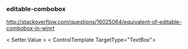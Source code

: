 ### editable-combobox

http://stackoverflow.com/questions/16025064/equivalent-of-editable-combobox-in-winrt

<Setter Property = "MinWidth" Value="{ThemeResource TextControlThemeMinWidth}"/>
    <Setter Property = "MinHeight" Value="{ThemeResource TextControlThemeMinHeight}"/>
    <Setter Property = "Foreground" Value="{ThemeResource TextBoxForegroundThemeBrush}"/>
    <Setter Property = "Background" Value="{StaticResource TransparentBrush}"/>
    <Setter Property = "BorderBrush" Value="{StaticResource TransparentBrush}"/>
    <Setter Property = "SelectionHighlightColor" Value="{ThemeResource TextSelectionHighlightColorThemeBrush}"/>
    <Setter Property = "BorderThickness" Value="0"/>
    <Setter Property = "FontFamily" Value="{ThemeResource ContentControlThemeFontFamily}"/>
    <Setter Property = "FontSize" Value="{ThemeResource ControlContentThemeFontSize}"/>
    <Setter Property = "ScrollViewer.HorizontalScrollBarVisibility" Value="Hidden"/>
    <Setter Property = "ScrollViewer.VerticalScrollBarVisibility" Value="Hidden"/>
    <Setter Property = "ScrollViewer.IsDeferredScrollingEnabled" Value="False"/>
    <Setter Property = "Padding" Value="{ThemeResource TextControlThemePadding}"/>
    <Setter Property = "Margin" Value="-10,0,0,0"/>
    <Setter Property = "Template" >
        < Setter.Value >
            < ControlTemplate TargetType="TextBox">
                <Grid>
                    <Grid.Resources>
                        <Style x:Name="DeleteButtonStyle" TargetType="Button">
                            <Setter Property = "Template" >
                                < Setter.Value >
                                    < ControlTemplate TargetType="Button">
                                        <Grid>
                                            <VisualStateManager.VisualStateGroups>
                                                <VisualStateGroup x:Name="CommonStates">
                                                    <VisualState x:Name="Normal"/>
                                                    <VisualState x:Name="PointerOver">
                                                        <Storyboard>
                                                            <ObjectAnimationUsingKeyFrames Storyboard.TargetProperty="Background" Storyboard.TargetName= "BackgroundElement" >
                                                                < DiscreteObjectKeyFrame KeyTime= "0" Value= "{ThemeResource TextBoxButtonPointerOverBackgroundThemeBrush}" />
                                                            </ ObjectAnimationUsingKeyFrames >
                                                            < ObjectAnimationUsingKeyFrames Storyboard.TargetProperty= "BorderBrush" Storyboard.TargetName= "BorderElement" >
                                                                < DiscreteObjectKeyFrame KeyTime= "0" Value= "{ThemeResource TextBoxButtonPointerOverBorderThemeBrush}" />
                                                            </ ObjectAnimationUsingKeyFrames >
                                                            < ObjectAnimationUsingKeyFrames Storyboard.TargetProperty= "Foreground" Storyboard.TargetName= "GlyphElement" >
                                                                < DiscreteObjectKeyFrame KeyTime= "0" Value= "{ThemeResource TextBoxButtonPointerOverForegroundThemeBrush}" />
                                                            </ ObjectAnimationUsingKeyFrames >
                                                        </ Storyboard >
                                                    </ VisualState >
                                                    < VisualState x:Name= "Pressed" >
                                                        < Storyboard >
                                                            < ObjectAnimationUsingKeyFrames Storyboard.TargetProperty= "Background" Storyboard.TargetName= "BackgroundElement" >
                                                                < DiscreteObjectKeyFrame KeyTime= "0" Value= "{ThemeResource TextBoxButtonPressedBackgroundThemeBrush}" />
                                                            </ ObjectAnimationUsingKeyFrames >
                                                            < ObjectAnimationUsingKeyFrames Storyboard.TargetProperty= "BorderBrush" Storyboard.TargetName= "BorderElement" >
                                                                < DiscreteObjectKeyFrame KeyTime= "0" Value= "{ThemeResource TextBoxButtonPressedBorderThemeBrush}" />
                                                            </ ObjectAnimationUsingKeyFrames >
                                                            < ObjectAnimationUsingKeyFrames Storyboard.TargetProperty= "Foreground" Storyboard.TargetName= "GlyphElement" >
                                                                < DiscreteObjectKeyFrame KeyTime= "0" Value= "{ThemeResource TextBoxButtonPressedForegroundThemeBrush}" />
                                                            </ ObjectAnimationUsingKeyFrames >
                                                        </ Storyboard >
                                                    </ VisualState >
                                                    < VisualState x:Name= "Disabled" >
                                                        < Storyboard >
                                                            < DoubleAnimation Duration= "0" To= "0" Storyboard.TargetProperty= "Opacity" Storyboard.TargetName= "BackgroundElement" />
                                                            < DoubleAnimation Duration= "0" To= "0" Storyboard.TargetProperty= "Opacity" Storyboard.TargetName= "BorderElement" />
                                                        </ Storyboard >
                                                    </ VisualState >
                                                </ VisualStateGroup >
                                            </ VisualStateManager.VisualStateGroups >
                                            < Border x:Name= "BorderElement" BorderBrush= "{ThemeResource TextBoxButtonBorderThemeBrush}" BorderThickness= "{TemplateBinding BorderThickness}" />
                                            < Border x:Name= "BackgroundElement" Background= "{ThemeResource TextBoxButtonBackgroundThemeBrush}" Margin= "{TemplateBinding BorderThickness}" >
                                                < TextBlock x:Name= "GlyphElement" AutomationProperties.AccessibilityView= "Raw" Foreground= "{ThemeResource TextBoxButtonForegroundThemeBrush}" FontStyle= "Normal" FontFamily= "{ThemeResource SymbolThemeFontFamily}" HorizontalAlignment= "Center" Text= "&#xE0A4;" VerticalAlignment= "Center" />
                                            </ Border >
                                        </ Grid >
                                    </ ControlTemplate >
                                </ Setter.Value >
                            </ Setter >
                        </ Style >
                    </ Grid.Resources >

                    < Grid.ColumnDefinitions >
                        < ColumnDefinition Width= "*" />
                        < ColumnDefinition Width= "Auto" />
                    </ Grid.ColumnDefinitions >
                    < Grid.RowDefinitions >
                        < RowDefinition Height= "Auto" />
                        < RowDefinition Height= "*" />
                    </ Grid.RowDefinitions >
                    < VisualStateManager.VisualStateGroups >
                        < VisualStateGroup x:Name= "CommonStates" >
                            < VisualState x:Name= "Disabled" >
                                < Storyboard >
                                    < ObjectAnimationUsingKeyFrames Storyboard.TargetProperty= "Background" Storyboard.TargetName= "BackgroundElement" >
                                        < DiscreteObjectKeyFrame KeyTime= "0" Value= "{ThemeResource TextBoxDisabledBackgroundThemeBrush}" />
                                    </ ObjectAnimationUsingKeyFrames >
                                    < ObjectAnimationUsingKeyFrames Storyboard.TargetProperty= "BorderBrush" Storyboard.TargetName= "BorderElement" >
                                        < DiscreteObjectKeyFrame KeyTime= "0" Value= "{ThemeResource TextBoxDisabledBorderThemeBrush}" />
                                    </ ObjectAnimationUsingKeyFrames >
                                    < ObjectAnimationUsingKeyFrames Storyboard.TargetProperty= "Foreground" Storyboard.TargetName= "ContentElement" >
                                        < DiscreteObjectKeyFrame KeyTime= "0" Value= "{ThemeResource TextBoxDisabledForegroundThemeBrush}" />
                                    </ ObjectAnimationUsingKeyFrames >
                                    < ObjectAnimationUsingKeyFrames Storyboard.TargetProperty= "Foreground" Storyboard.TargetName= "PlaceholderTextContentPresenter" >
                                        < DiscreteObjectKeyFrame KeyTime= "0" Value= "{ThemeResource TextBoxDisabledForegroundThemeBrush}" />
                                    </ ObjectAnimationUsingKeyFrames >
                                </ Storyboard >
                            </ VisualState >
                            < VisualState x:Name= "Normal" >
                                < Storyboard >
                                    < DoubleAnimation Duration= "0" To= "{ThemeResource TextControlBackgroundThemeOpacity}" Storyboard.TargetProperty= "Opacity" Storyboard.TargetName= "BackgroundElement" />
                                    < DoubleAnimation Duration= "0" To= "{ThemeResource TextControlBorderThemeOpacity}" Storyboard.TargetProperty= "Opacity" Storyboard.TargetName= "BorderElement" />
                                </ Storyboard >
                            </ VisualState >
                            < VisualState x:Name= "PointerOver" >
                                < Storyboard >
                                    < DoubleAnimation Duration= "0" To= "{ThemeResource TextControlPointerOverBackgroundThemeOpacity}" Storyboard.TargetProperty= "Opacity" Storyboard.TargetName= "BackgroundElement" />
                                    < DoubleAnimation Duration= "0" To= "{ThemeResource TextControlPointerOverBorderThemeOpacity}" Storyboard.TargetProperty= "Opacity" Storyboard.TargetName= "BorderElement" />
                                </ Storyboard >
                            </ VisualState >
                            < VisualState x:Name= "Focused" />
                        </ VisualStateGroup >
                        < VisualStateGroup x:Name= "ButtonStates" >
                            < VisualState x:Name= "ButtonVisible" />
                            < VisualState x:Name= "ButtonCollapsed" />
                        </ VisualStateGroup >
                    </ VisualStateManager.VisualStateGroups >
                    < Border x:Name= "BackgroundElement" Background= "{TemplateBinding Background}" Grid.ColumnSpan= "2" Margin= "{TemplateBinding BorderThickness}" Grid.Row= "1" Grid.RowSpan= "1" />
                    < Border x:Name= "BorderElement" BorderBrush= "{TemplateBinding BorderBrush}" BorderThickness= "{TemplateBinding BorderThickness}" Grid.ColumnSpan= "2" Grid.Row= "1" Grid.RowSpan= "1" />
                    < ContentPresenter x:Name= "HeaderContentPresenter" Grid.ColumnSpan= "2" ContentTemplate= "{TemplateBinding HeaderTemplate}" Content= "{TemplateBinding Header}" Foreground= "{ThemeResource TextBoxForegroundHeaderThemeBrush}" FontWeight= "Semilight" Margin= "0,4,0,4" Grid.Row= "0" />
                    < ScrollViewer x:Name= "ContentElement" AutomationProperties.AccessibilityView= "Raw" HorizontalScrollMode= "{TemplateBinding ScrollViewer.HorizontalScrollMode}" HorizontalScrollBarVisibility= "{TemplateBinding ScrollViewer.HorizontalScrollBarVisibility}" IsTabStop= "False" IsHorizontalRailEnabled= "{TemplateBinding ScrollViewer.IsHorizontalRailEnabled}" IsVerticalRailEnabled= "{TemplateBinding ScrollViewer.IsVerticalRailEnabled}" IsDeferredScrollingEnabled= "{TemplateBinding ScrollViewer.IsDeferredScrollingEnabled}" Margin= "{TemplateBinding BorderThickness}" Padding= "{TemplateBinding Padding}" Grid.Row= "1" VerticalScrollBarVisibility= "{TemplateBinding ScrollViewer.VerticalScrollBarVisibility}" VerticalScrollMode= "{TemplateBinding ScrollViewer.VerticalScrollMode}" ZoomMode= "Disabled" />
                    < ContentControl x:Name= "PlaceholderTextContentPresenter" Grid.ColumnSpan= "2" Content= "{TemplateBinding PlaceholderText}" Foreground= "{ThemeResource TextBoxPlaceholderTextThemeBrush}" IsHitTestVisible= "False" IsTabStop= "False" Margin= "{TemplateBinding BorderThickness}" Padding= "{TemplateBinding Padding}" Grid.Row= "1" />
                    < Button x:Name= "DeleteButton" BorderThickness= "{TemplateBinding BorderThickness}" Grid.Column= "1" FontSize= "{TemplateBinding FontSize}" IsTabStop= "False" Grid.Row= "1" Style= "{StaticResource DeleteButtonStyle}" Visibility= "Collapsed" VerticalAlignment= "Stretch" />
                </ Grid >
            </ ControlTemplate >
        </ Setter.Value >
    </ Setter >

    private void ComboBox_SelectionChanged(object sender, SelectionChangedEventArgs e)
{
    if (e.AddedItems.Count == 1 && e.AddedItems[0] != (sender as ComboBox).Items[0])
    {
        (sender as ComboBox).SelectedIndex = 0;
        tbComboBox.Text = (e.AddedItems[0] as ComboBoxItem).Content as String;
    }
}


 <VisualStateGroup x:Name="ButtonStates">
                            <VisualState x:Name="ButtonVisible"/>
                            <VisualState x:Name="ButtonCollapsed"/>
                        </VisualStateGroup>
*/

